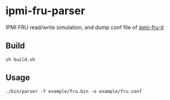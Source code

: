 # ipmi-fru-parser
IPMI FRU read/write simulation, and dump conf file of [ipmi-fru-it](https://github.com/duanzhang512/ipmi-fru-it)

## Build

```
sh build.sh
```

## Usage 

```
./bin/parser -f example/fru.bin -o example/fru.conf
```
